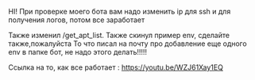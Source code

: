 HI! При проверке моего бота вам надо изменить ip для ssh и для получения логов, потом все заработает

Также изменил /get_apt_list. 
Также скинул пример env, сделайте также,пожалуйста
То что писал на почту про добавление еще одного env в папке бот, не надо этого делать!!!!!

Ссылка на то, как все работает : https://youtu.be/WZJ61Xay1EQ
